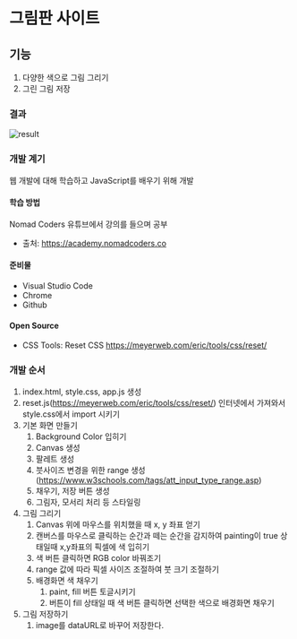 # 그림판 사이트

## 기능
1. 다양한 색으로 그림 그리기
2. 그린 그림 저장

### 결과
![result](https://github.com/hhj227/Paint-JS/blob/master/image/result.gif)


### 개발 계기
웹 개발에 대해 학습하고 JavaScript를 배우기 위해 개발

#### 학습 방법
Nomad Coders 유튜브에서 강의를 들으며 공부
- 출처: https://academy.nomadcoders.co

#### 준비물
 - Visual Studio Code
 - Chrome
 - Github

#### Open Source
- CSS Tools: Reset CSS https://meyerweb.com/eric/tools/css/reset/

### 개발 순서
1. index.html, style.css, app.js 생성
2. reset.js(https://meyerweb.com/eric/tools/css/reset/) 인터넷에서 가져와서 style.css에서 import 시키기
3. 기본 화면 만들기
   1. Background Color 입히기
   2. Canvas 생성
   3. 팔레트 생성
   4. 붓사이즈 변경을 위한 range 생성(https://www.w3schools.com/tags/att_input_type_range.asp)
   5. 채우기, 저장 버튼 생성
   6. 그림자, 모서리 처리 등 스타일링
4. 그림 그리기
   1. Canvas 위에 마우스를 위치했을 때 x, y 좌표 얻기
   2. 캔버스를 마우스로 클릭하는 순간과 떼는 순간을 감지하여 painting이 true 상태일때 x,y좌표의 픽셀에 색 입히기
   3. 색 버튼 클릭하면 RGB color 바꿔조기
   4. range 값에 따라 픽셀 사이즈 조절하여 붓 크기 조절하기
   5. 배경화면 색 채우기
      1. paint, fill 버튼 토글시키기
      2. 버튼이 fill 상태일 때 색 버튼 클릭하면 선택한 색으로 배경화면 채우기
5. 그림 저장하기
   1. image를 dataURL로 바꾸어 저장한다.



